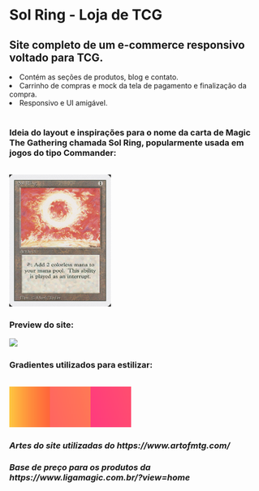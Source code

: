 <h1> Sol Ring - Loja de TCG </h1>
 <h2>Site completo de um e-commerce responsivo voltado para TCG.</h2>
 <li> Contém as seções de produtos, blog e contato.<br></li>
 <li> Carrinho de compras e mock da tela de pagamento e finalização da compra.<br></li>
 <li> Responsivo e UI amigável.</li> <br>

<h3>Ideia do layout e inspirações para o nome da carta de <strong>Magic The Gathering</strong> chamada <strong>Sol Ring</strong>, popularmente usada em jogos do tipo Commander:</h3><br>

<img src="https://github.com/giossaurus/projeto_ecommerce_mtg/blob/main/sol-ring-274.jpeg" width="200px" height="260">

<h3>Preview do site:</h3>

<img src="https://github.com/giossaurus/projeto_ecommerce_mtg/blob/main/gifsite.gif">
          
<h3>Gradientes utilizados para estilizar:</h3>
<br>
<img src="https://github.com/giossaurus/projeto_ecommerce_mtg/blob/main/g1.png" width="80px"height="80px"><img src="https://github.com/giossaurus/projeto_ecommerce_mtg/blob/main/g2.png" width="80px"height="80px"><img src="https://github.com/giossaurus/projeto_ecommerce_mtg/blob/main/g3.png" width="80px"height="80px">

<h3><em> Artes do site utilizadas do https://www.artofmtg.com/ <em></h3>
 
<h3><em> Base de preço para os produtos da https://www.ligamagic.com.br/?view=home <em></h3>
